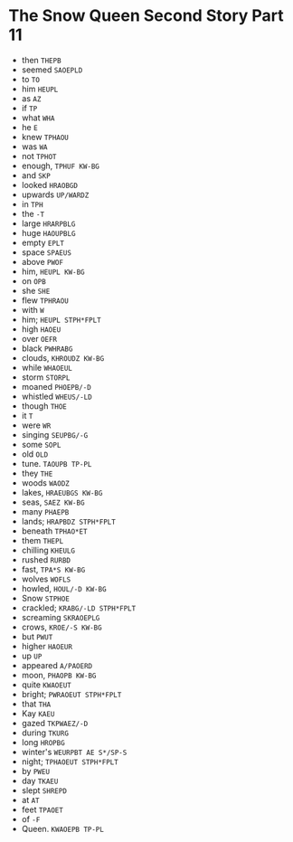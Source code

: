 # The Snow Queen Second Story Part 11

* then `THEPB`
* seemed `SAOEPLD`
* to `TO`
* him `HEUPL`
* as `AZ`
* if `TP`
* what `WHA`
* he `E`
* knew `TPHAOU`
* was `WA`
* not `TPHOT`
* enough, `TPHUF KW-BG`
* and `SKP`
* looked `HRAOBGD`
* upwards `UP/WARDZ`
* in `TPH`
* the `-T`
* large `HRARPBLG`
* huge `HAOUPBLG`
* empty `EPLT`
* space `SPAEUS`
* above `PWOF`
* him, `HEUPL KW-BG`
* on `OPB`
* she `SHE`
* flew `TPHRAOU`
* with `W`
* him; `HEUPL STPH*FPLT`
* high `HAOEU`
* over `OEFR`
* black `PWHRABG`
* clouds, `KHROUDZ KW-BG`
* while `WHAOEUL`
* storm `STORPL`
* moaned `PHOEPB/-D`
* whistled `WHEUS/-LD`
* though `THOE`
* it `T`
* were `WR`
* singing `SEUPBG/-G`
* some `SOPL`
* old `OLD`
* tune. `TAOUPB TP-PL`
* they `THE`
* woods `WAODZ`
* lakes, `HRAEUBGS KW-BG`
* seas, `SAEZ KW-BG`
* many `PHAEPB`
* lands; `HRAPBDZ STPH*FPLT`
* beneath `TPHAO*ET`
* them `THEPL`
* chilling `KHEULG`
* rushed `RURBD`
* fast, `TPA*S KW-BG`
* wolves `WOFLS`
* howled, `HOUL/-D KW-BG`
* Snow `STPHOE`
* crackled; `KRABG/-LD STPH*FPLT`
* screaming `SKRAOEPLG`
* crows, `KROE/-S KW-BG`
* but `PWUT`
* higher `HAOEUR`
* up `UP`
* appeared `A/PAOERD`
* moon, `PHAOPB KW-BG`
* quite `KWAOEUT`
* bright; `PWRAOEUT STPH*FPLT`
* that `THA`
* Kay `KAEU`
* gazed `TKPWAEZ/-D`
* during `TKURG`
* long `HROPBG`
* winter's `WEURPBT AE S*/SP-S`
* night; `TPHAOEUT STPH*FPLT`
* by `PWEU`
* day `TKAEU`
* slept `SHREPD`
* at `AT`
* feet `TPAOET`
* of `-F`
* Queen. `KWAOEPB TP-PL`
